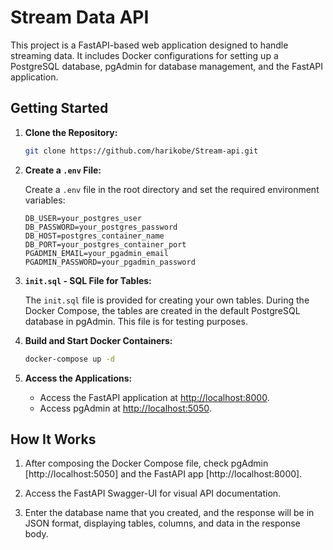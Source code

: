 # Stream Data API

This project is a FastAPI-based web application designed to handle streaming data. It includes Docker configurations for setting up a PostgreSQL database, pgAdmin for database management, and the FastAPI application.

## Getting Started

1. **Clone the Repository:**

    ```bash
    git clone https://github.com/harikobe/Stream-api.git
    ```

2. **Create a `.env` File:**

    Create a `.env` file in the root directory and set the required environment variables:

    ```env
    DB_USER=your_postgres_user
    DB_PASSWORD=your_postgres_password
    DB_HOST=postgres_container_name
    DB_PORT=your_postgres_container_port
    PGADMIN_EMAIL=your_pgadmin_email
    PGADMIN_PASSWORD=your_pgadmin_password
    ```

3. **`init.sql` - SQL File for Tables:**

    The `init.sql` file is provided for creating your own tables. During the Docker Compose, the tables are created in the default PostgreSQL database in pgAdmin. This file is for testing purposes.

4. **Build and Start Docker Containers:**

    ```bash
    docker-compose up -d
    ```

5. **Access the Applications:**

    - Access the FastAPI application at [http://localhost:8000](http://localhost:8000).
    - Access pgAdmin at [http://localhost:5050](http://localhost:5050).

## How It Works

1. After composing the Docker Compose file, check pgAdmin [http://localhost:5050] and the FastAPI app [http://localhost:8000].

2. Access the FastAPI Swagger-UI for visual API documentation.

3. Enter the database name that you created, and the response will be in JSON format, displaying tables, columns, and data in the response body.
